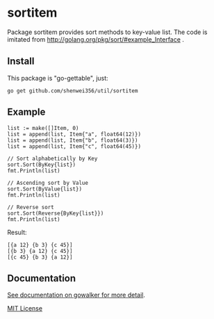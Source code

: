 sortitem
========

Package sortitem provides sort methods to key-value list.
The code is imitated from http://golang.org/pkg/sort/#example_Interface .

Install
-------
This package is "go-gettable", just:

    go get github.com/shenwei356/util/sortitem

Example
-------
    
    list := make([]Item, 0)
    list = append(list, Item{"a", float64(12)})
    list = append(list, Item{"b", float64(3)})
    list = append(list, Item{"c", float64(45)})
    
    // Sort alphabetically by Key 
    sort.Sort(ByKey{list})
    fmt.Println(list)
    
    // Ascending sort by Value
    sort.Sort(ByValue{list})
    fmt.Println(list)
    
    // Reverse sort
    sort.Sort(Reverse{ByKey{list}})
    fmt.Println(list)

Result:

    [{a 12} {b 3} {c 45}]
    [{b 3} {a 12} {c 45}]
    [{c 45} {b 3} {a 12}]

Documentation
-------------

[See documentation on gowalker for more detail](http://gowalker.org/github.com/shenwei356/util/sortitem).


[MIT License](https://github.com/shenwei356/util/blob/master/sortitem/LICENSE)
